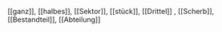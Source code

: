 [[ganz]], [[halbes]], [[Sektor]], [[stück]], [[Drittel]]
, [[Scherb]], [[Bestandteil]], [[Abteilung]]